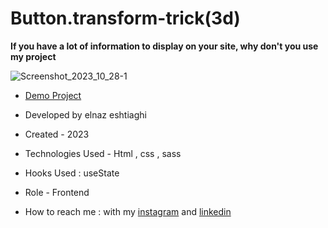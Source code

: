 # Button.transform-trick(3d)
**If you have a lot of information to display on your site, why don't you use my project**

![Screenshot_2023_10_28-1](https://github.com/elnaz-eshtiaghi/trick.7-transform-/assets/146030206/55cfc8da-b3e9-453c-a2ea-95dc3ec2ddfd)
- [Demo Project]( https://elnaz-eshtiaghi.github.io/button.transform-trick/)

- Developed by elnaz eshtiaghi

- Created - 2023

- Technologies Used - Html , css , sass

- Hooks Used : useState 

- Role - Frontend

- How to reach me : with my [instagram](https://www.instagram.com/elnaz_eshtiaghi) and [linkedin](https://www.linkedin.com/in/elnaz-eshtiaghi-936832290/)
